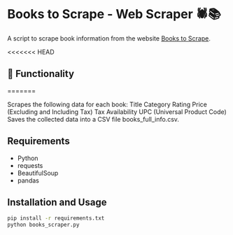 # Books to Scrape - Web Scraper 🕷️📚

A script to scrape book information from the website [Books to Scrape](https://books.toscrape.com/).

<<<<<<< HEAD
## 📌 Functionality
=======

Scrapes the following data for each book:
Title
Category
Rating
Price (Excluding and Including Tax)
Tax
Availability
UPC (Universal Product Code)
Saves the collected data into a CSV file books_full_info.csv.

## Requirements
- Python
- requests
- BeautifulSoup
- pandas

## Installation and Usage

```bash
pip install -r requirements.txt
python books_scraper.py
